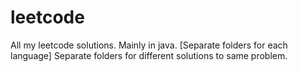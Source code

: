 # leetcode

All my leetcode solutions. 
Mainly in java. [Separate folders for each language]
Separate folders for different solutions to same problem.
